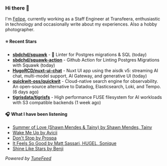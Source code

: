 ### Hi there 👋

I'm [Felipe](https://felipevm.com), currently working as a Staff Engineer at Transfeera, enthusiastic in technology and occasionally write about my experiences. Also a hobby photographer.

#### ⭐ Recent Stars
- **[sbdchd/squawk](https://github.com/sbdchd/squawk)** - 🐘 Linter for Postgres migrations &amp; SQL (today)
- **[sbdchd/squawk-action](https://github.com/sbdchd/squawk-action)** - Github Action for Linting Postgres Migrations with Squawk (today)
- **[HugoRCD/nuxt-ui-chat](https://github.com/HugoRCD/nuxt-ui-chat)** - Nuxt UI app using the aisdk v5: streaming AI chat, multi-model support, AI Gateway, and generative UI (today)
- **[quickwit-oss/quickwit](https://github.com/quickwit-oss/quickwit)** - Cloud-native search engine for observability. An open-source alternative to Datadog, Elasticsearch, Loki, and Tempo. (6 days ago)
- **[tigrisdata/tigrisfs](https://github.com/tigrisdata/tigrisfs)** - High performance FUSE filesystem for AI workloads with S3 compatible backends (1 week ago)

#### 🎧 What I have been listening
- [Summer of Love (Shawn Mendes &amp; Tainy) by Shawn Mendes, Tainy](https://open.spotify.com/track/0z8hI3OPS8ADPWtoCjjLl6)
- [Wake Me Up by Avicii](https://open.spotify.com/track/0nrRP2bk19rLc0orkWPQk2)
- [Don&#39;t Stop by Prospa](https://open.spotify.com/track/13cX2o4cASGLYXNaQyXWxt)
- [It Feels So Good by Matt Sassari, HUGEL, Sonique](https://open.spotify.com/track/7xFy1kfgGWJWTpx1vSHBLi)
- [Shine Like Stars by Benji](https://open.spotify.com/track/1k2OaUl9NGaBA4wa3Ommvc)

_Powered by [TuneFeed](https://tunefeed.app?ref=github.com)_
